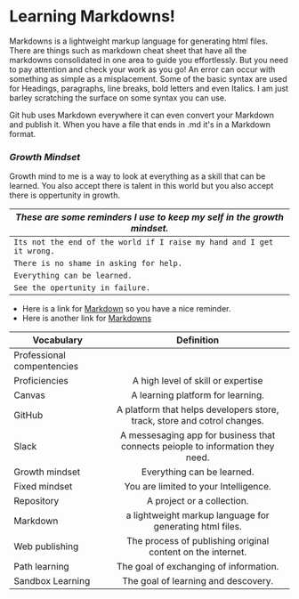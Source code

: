 # Learning Markdowns!
<p>Markdowns is a lightweight markup language for generating html files. There are things such as markdown cheat sheet that have all the markdowns consolidated in one area to guide you effortlessly. But you need to pay attention and check your work as you go! An error can occur with something as simple as a misplacement. Some of the basic syntax are used for Headings, paragraphs, line breaks, bold letters and even Italics. I am just barley scratching the surface on some syntax you can use.
</p>
<p>Git hub uses Markdown everywhere it can even convert your Markdown and publish it. When you have a file that ends in .md it's in a Markdown format.


### _Growth Mindset_

Growth mind to me is a way to look at everything as a skill that can be learned.
You also accept there is talent in this world but you also accept there is oppertunity in growth.

 |*These are some reminders I use to keep my self in the growth mindset.*   |
 |-------------------------------------------------------------------       |
 | `Its not the end of the world if I raise my hand and I get it wrong.`    |
 | `There is no shame in asking for help.`                                  |
 |`Everything can be learned.  `                                            |
 | `See the opertunity in failure. `                                        |



</p>

* Here is a link for [Markdown](https://github.com/adam-p/markdown-here/wiki/Markdown-Cheatsheet#links) so you have a nice reminder. 
* Here is another link for [Markdowns](https://www.markdownguide.org/cheat-sheet/)

|Vocabulary                      |Definition                                                                    |
| ------------------------------ |:----------------------------------------------------------------------------:|
|Professional compentencies      | |
|Proficiencies                   |A high level of skill or expertise|
|Canvas                          |A learning platform for learning.                                             |
|GitHub                          |A platform that helps developers store, track, store and cotrol changes.      |
|Slack                           |A messesaging app for business that connects peiople to information they need.|
|Growth mindset                  |Everything can be learned.                                                    |
|Fixed mindset                   |You are limited to your Intelligence.                                         |
|Repository                      | A project or a collection.                                                   |
|Markdown                        |a lightweight markup language for generating html files.                      |
|Web publishing                  |The process of publishing original content on the internet.                   |
|Path learning                   |The goal of exchanging of information.                                        |
|Sandbox Learning                |The goal of learning and descovery.                                           |